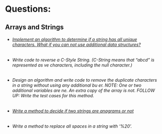 # Questions:

## Arrays and Strings

* ###### [Implement an algorithm to determine if a string has all unique characters. What if you can not use additional data structures?](https://github.com/pratham87/CtCI/tree/master/src/main/java/arraysAndStrings/Q1) 

* ###### Write code to reverse a C-Style String. (C-String means that “abcd” is represented as  ve characters, including the null character.)

* ###### Design an algorithm and write code to remove the duplicate characters in a string without using any additional bu er. NOTE: One or two additional variables are  ne. An extra copy of the array is not. FOLLOW UP: Write the test cases for this method.

* ###### [Write a method to decide if two strings are anagrams or not](https://github.com/pratham87/CtCI/tree/master/src/main/java/arraysAndStrings/Q2)    

* ###### Write a method to replace all spaces in a string with ‘%20’.

